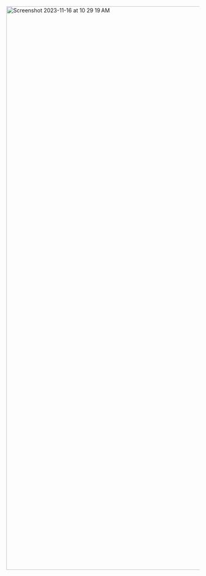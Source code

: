 <img width="1470" alt="Screenshot 2023-11-16 at 10 29 19 AM" src="https://github.com/Kishor7903/HTML/assets/150258510/be2dde70-3b35-4544-b916-afdaa9fa8fe0">
